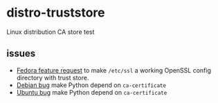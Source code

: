 # distro-truststore
Linux distribution CA store test

## issues

* [Fedora feature request](https://bugzilla.redhat.com/show_bug.cgi?id=1895619)
  to make ``/etc/ssl`` a working OpenSSL config directory with trust store.
* [Debian bug](https://bugs.debian.org/cgi-bin/bugreport.cgi?bug=960869)
  make Python depend on ``ca-certificate``
* [Ubuntu bug](https://bugs.launchpad.net/ubuntu/+source/python3.6/+bug/1879310)
  make Python depend on ``ca-certificate``
